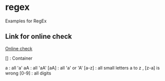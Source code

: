 # regex
Examples for RegEx

## Link for online check
[Online check](https://regexr.com/)

[]  : Container

a     : all 'a'
aA    : all 'aA'
[aA]  : all 'a' or 'A'
[a-z] : all small letters a to z , [z-a] is wrong
[0-9] : all digits



